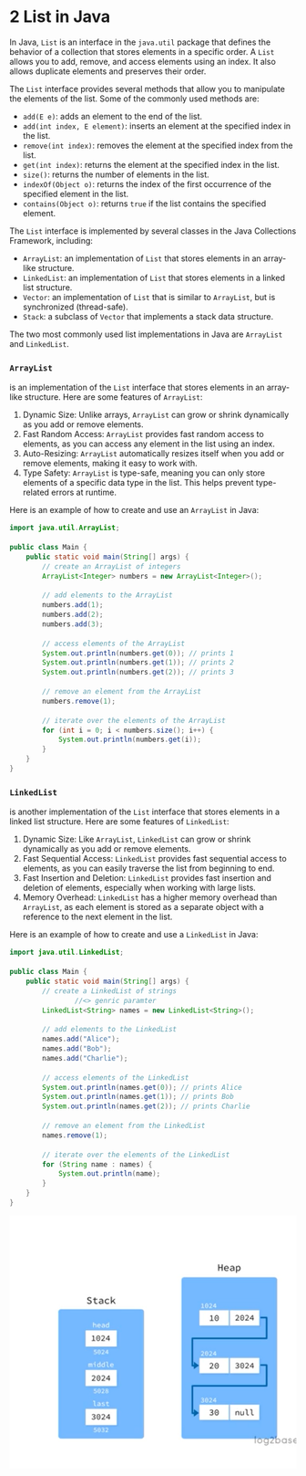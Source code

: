 # 2 List in Java

In Java, `List` is an interface in the `java.util` package that defines the behavior of a collection that stores elements in a specific order. A `List` allows you to add, remove, and access elements using an index. It also allows duplicate elements and preserves their order.

The `List` interface provides several methods that allow you to manipulate the elements of the list. Some of the commonly used methods are:

- `add(E e)`: adds an element to the end of the list.
- `add(int index, E element)`: inserts an element at the specified index in the list.
- `remove(int index)`: removes the element at the specified index from the list.
- `get(int index)`: returns the element at the specified index in the list.
- `size()`: returns the number of elements in the list.
- `indexOf(Object o)`: returns the index of the first occurrence of the specified element in the list.
- `contains(Object o)`: returns `true` if the list contains the specified element.

The `List` interface is implemented by several classes in the Java Collections Framework, including:

- `ArrayList`: an implementation of `List` that stores elements in an array-like structure.
- `LinkedList`: an implementation of `List` that stores elements in a linked list structure.
- `Vector`: an implementation of `List` that is similar to `ArrayList`, but is synchronized (thread-safe).
- `Stack`: a subclass of `Vector` that implements a stack data structure.

The two most commonly used list implementations in Java are `ArrayList` and `LinkedList`.

### `ArrayList`

 is an implementation of the `List` interface that stores elements in an array-like structure. Here are some features of `ArrayList`:

1. Dynamic Size: Unlike arrays, `ArrayList` can grow or shrink dynamically as you add or remove elements.
2. Fast Random Access: `ArrayList` provides fast random access to elements, as you can access any element in the list using an index.
3. Auto-Resizing: `ArrayList` automatically resizes itself when you add or remove elements, making it easy to work with.
4. Type Safety: `ArrayList` is type-safe, meaning you can only store elements of a specific data type in the list. This helps prevent type-related errors at runtime.

Here is an example of how to create and use an `ArrayList` in Java:

```java
import java.util.ArrayList;

public class Main {
    public static void main(String[] args) {
        // create an ArrayList of integers
        ArrayList<Integer> numbers = new ArrayList<Integer>();

        // add elements to the ArrayList
        numbers.add(1);
        numbers.add(2);
        numbers.add(3);

        // access elements of the ArrayList
        System.out.println(numbers.get(0)); // prints 1
        System.out.println(numbers.get(1)); // prints 2
        System.out.println(numbers.get(2)); // prints 3

        // remove an element from the ArrayList
        numbers.remove(1);

        // iterate over the elements of the ArrayList
        for (int i = 0; i < numbers.size(); i++) {
            System.out.println(numbers.get(i));
        }
    }
}
```

### `LinkedList`

is another implementation of the `List` interface that stores elements in a linked list structure. Here are some features of `LinkedList`:

1. Dynamic Size: Like `ArrayList`, `LinkedList` can grow or shrink dynamically as you add or remove elements.
2. Fast Sequential Access: `LinkedList` provides fast sequential access to elements, as you can easily traverse the list from beginning to end.
3. Fast Insertion and Deletion: `LinkedList` provides fast insertion and deletion of elements, especially when working with large lists.
4. Memory Overhead: `LinkedList` has a higher memory overhead than `ArrayList`, as each element is stored as a separate object with a reference to the next element in the list.

Here is an example of how to create and use a `LinkedList` in Java:

```java
import java.util.LinkedList;

public class Main {
    public static void main(String[] args) {
        // create a LinkedList of strings
				//<> genric paramter
        LinkedList<String> names = new LinkedList<String>();

        // add elements to the LinkedList
        names.add("Alice");
        names.add("Bob");
        names.add("Charlie");

        // access elements of the LinkedList
        System.out.println(names.get(0)); // prints Alice
        System.out.println(names.get(1)); // prints Bob
        System.out.println(names.get(2)); // prints Charlie

        // remove an element from the LinkedList
        names.remove(1);

        // iterate over the elements of the LinkedList
        for (String name : names) {
            System.out.println(name);
        }
    }
}
```

![Untitled](2%20List%20in%20Java%202ecb05b398e64aa5b9755233e491bec9/Untitled.png)

